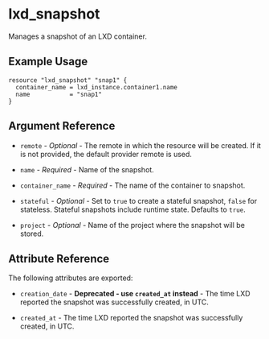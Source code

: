# lxd_snapshot

Manages a snapshot of an LXD container.

## Example Usage

```hcl
resource "lxd_snapshot" "snap1" {
  container_name = lxd_instance.container1.name
  name           = "snap1"
}
```

## Argument Reference

* `remote` - *Optional* - The remote in which the resource will be created. If
	it is not provided, the default provider remote is used.

* `name` - *Required* - Name of the snapshot.

* `container_name` - *Required* - The name of the container to snapshot.

* `stateful` - *Optional* - Set to `true` to create a stateful snapshot,
	`false` for stateless. Stateful snapshots include runtime state. Defaults to
	`true`.

* `project` - *Optional* - Name of the project where the snapshot will be stored.

## Attribute Reference

The following attributes are exported:

* `creation_date` - **Deprecated - use `created_at` instead** - The time LXD
  reported the snapshot was successfully created, in UTC.

* `created_at` - The time LXD  reported the snapshot was successfully created,
  in UTC.
